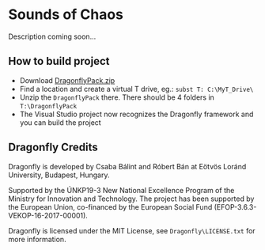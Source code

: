 # Sounds of Chaos

Description coming soon...

## How to build project

 - Download [DragonflyPack.zip](https://drive.google.com/file/d/1YHrIyQqoi5fef00poe038AW2M7P9rVfB/view?usp=sharing)
 - Find a location and create a virtual T drive, eg.: `subst T: C:\MyT_Drive\`
 - Unzip the `DragonflyPack` there. There should be 4 folders in `T:\DragonflyPack`
 - The Visual Studio project now recognizes the Dragonfly framework and you can build the project

## Dragonfly Credits

Dragonfly is developed by Csaba Bálint and Róbert Bán at Eötvös Loránd University, Budapest, Hungary.

Supported by the ÚNKP19-3 New National Excellence Program of the Ministry for Innovation and Technology. The project has been supported by the European Union, co-financed by the European Social Fund (EFOP-3.6.3-VEKOP-16-2017-00001).

Dragonfly is licensed under the MIT License, see `Dragonfly\LICENSE.txt` for more information.
